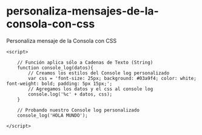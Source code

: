 # personaliza-mensajes-de-la-consola-con-css
Personaliza mensaje de la Consola con CSS


    <script>

        // Función aplica sólo a Cadenas de Texto (String)
        function console_log(datos){
            // Creamos los estilos del Console log personalizado
            var css = 'font-size: 25px; background: #03a9f4; color: white; font-weight: bold; padding: 5px 15px;';
            // Agregamos los datos y el css al console log
            console.log('%c' + datos, css);
        }

        // Probando nuestro Console log personalizado
        console_log('HOLA MUNDO');

    </script>
